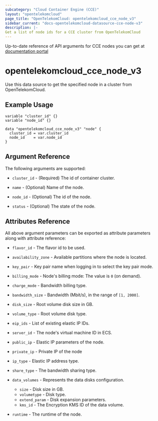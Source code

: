 ```yaml
---
subcategory: "Cloud Container Engine (CCE)"
layout: "opentelekomcloud"
page_title: "OpenTelekomCloud: opentelekomcloud_cce_node_v3"
sidebar_current: "docs-opentelekomcloud-datasource-cce-node-v3"
description: |-
Get a list of node ids for a CCE cluster from OpenTelekomCloud
---
```


Up-to-date reference of API arguments for CCE nodes you can get at
[documentation portal](https://docs.otc.t-systems.com/cloud-container-engine/api-ref/apis/cluster_management/listing_all_nodes_in_a_cluster.html)

# opentelekomcloud_cce_node_v3

Use this data source to get the specified node in a cluster from OpenTelekomCloud.

## Example Usage

```hcl
variable "cluster_id" {}
variable "node_id" {}

data "opentelekomcloud_cce_node_v3" "node" {
  cluster_id = var.cluster_id
  node_id    = var.node_id
}
```

## Argument Reference

The following arguments are supported:

* `cluster_id` - (Required) The id of container cluster.

* `name` - (Optional) Name of the node.

* `node_id` - (Optional) The id of the node.

* `status` - (Optional) The state of the node.

## Attributes Reference

All above argument parameters can be exported as attribute parameters along with attribute reference:

* `flavor_id` - The flavor id to be used.

* `availability_zone` - Available partitions where the node is located.

* `key_pair` - Key pair name when logging in to select the key pair mode.

* `billing_mode` - Node's billing mode: The value is `0` (on demand).

* `charge_mode` - Bandwidth billing type.

* `bandwidth_size` - Bandwidth (Mbit/s), in the range of `[1, 2000]`.

* `disk_size` - Root volume disk size in GB.

* `volume_type` - Root volume disk type.

* `eip_ids` - List of existing elastic IP IDs.

* `server_id` - The node's virtual machine ID in ECS.

* `public_ip` - Elastic IP parameters of the node.

* `private_ip` - Private IP of the node

* `ip_type` - Elastic IP address type.

* `share_type` - The bandwidth sharing type.

* `data_volumes` - Represents the data disks configuration.
  * `size` - Disk size in GB.
  * `volumetype` - Disk type.
  * `extend_param` - Disk expansion parameters.
  * `kms_id` - The Encryption KMS ID of the data volume.

* `runtime` - The runtime of the node.
